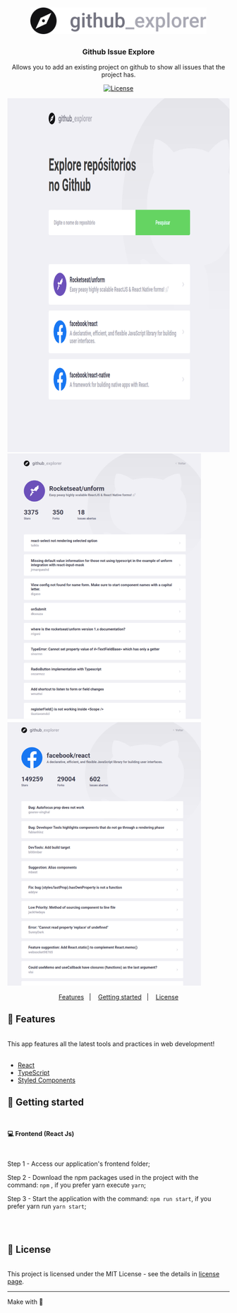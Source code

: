 <h1 align="center">
     <img src="./src/assets/logo.svg" alt="logo github  issue explorer app" width="400">
</h1>

<h3 align="center">
 Github Issue Explore
</h3>

<p align="center">Allows you to add an existing project on github to show all issues that the project has.</p>

<p align="center">
  <a href="https://opensource.org/licenses/MIT" >
    <img alt="License" src="https://img.shields.io/badge/license-MIT-%23F8952D">
  </a>
</p>

<div>
  <img src="./src/assets/github_explorer_page1.png" alt="screenshot of the home page" height="800">
  <img src="./src/assets/github_explorer_page2.png" alt="screenshot of the rocketseat unform issues" height="600">
  <img src="./src/assets/github_explorer_page3.png" alt="screenshot of the facebook reactjs issues" height="600">
</div>

<p align="center">
  <a href="#rocket-features">Features</a>&nbsp;&nbsp;&nbsp;|&nbsp;&nbsp;&nbsp;
  <a href="#-getting-started">Getting started</a>&nbsp;&nbsp;&nbsp;|&nbsp;&nbsp;&nbsp;
  <a href="#memo-license">License</a>
</p>

## :rocket: Features

<br />
This app features all the latest tools and practices in web development!
<br />
<br />

- [React](https://reactjs.org)
- [TypeScript](https://www.typescriptlang.org)
- [Styled Components](https://styled-components.com)

## 📢 Getting started

<br />

**💻 Frontend (React Js)**

<br />

Step 1 - Access our application's frontend folder;

Step 2 - Download the npm packages used in the project with the command: `npm` , if you prefer yarn execute `yarn`;

Step 3 - Start the application with the command: `npm run start`, if you prefer yarn run `yarn start`;

<br />
<br />

## :memo: License

<br />
This project is licensed under the MIT License - see the details in <a href="https://opensource.org/licenses/MIT">license page</a>.

---
Make with :purple_heart:
